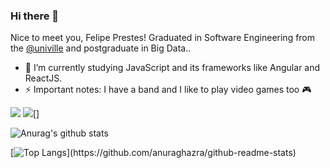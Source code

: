 ### Hi there 👋
Nice to meet you, Felipe Prestes! Graduated in Software Engineering from the <a href="https://www.univille.edu.br/">@univille</a> and postgraduate in Big Data..
- 🌱 I’m currently studying JavaScript and its frameworks like Angular and ReactJS.
- ⚡ Important notes: I have a band and I like to play video games too 🎮

[<img src="https://img.shields.io/badge/twitter-%231DA1F2.svg?&style=for-the-badge&logo=twitter&logoColor=white" />](https://twitter.com/ohpresstez)  [<img src="https://img.shields.io/badge/linkedin-%230077B5.svg?&style=for-the-badge&logo=linkedin&logoColor=white" />](https://www.linkedin.com/in/felipe-prestes-b1259988/)[]

![Anurag's github stats](https://github-readme-stats.vercel.app/api?username=felipeprestess&show_icons=true&theme=gruvbox)

[![Top Langs](https://github-readme-stats.vercel.app/api/top-langs/?username=felipeprestess&hide=html,css,php,)](https://github.com/anuraghazra/github-readme-stats)
